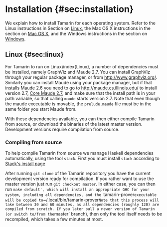 Installation {#sec:installation}
============


We explain how to install Tamarin for each operating system. Refer to
the Linux instructions in Section on [Linux](#sec:linux), the Mac OS X
instructions in the section on [Mac OS X](#sec:macosx), and the Windows instructions
in the section on [Windows](#sec:windows).

Linux {#sec:linux}
-----

For Tamarin to run on Linux\index{Linux}, a number of dependencies
must be installed, namely GraphViz and Maude 2.7. You can install
GraphViz through your regular package manager, or from
<http://www.graphviz.org/>. Similarly you can install Maude using your
package manager, but if that installs Maude 2.6 you need to go to
<http://maude.cs.illinois.edu/> to install version 2.7, [Core Maude
2.7](http://maude.cs.illinois.edu/w/index.php?title=Maude_download_and_installation#Core_Maude_2.7),
and make sure that the install path is in your path variable, so that
calling `maude` starts version 2.7. Note that even though the maude
executable is movable, the `prelude.maude` file must be in the same
folder you start Maude from.

With these dependencies available, you can then either compile
Tamarin from source, or download the binaries of the latest master
version. Development versions require compilation from source.

### Compiling from source ###

To help compile Tamarin from source we manage Haskell dependencies
automatically, using the tool `stack`. First you must install
`stack` according to
[Stack's install page](https://github.com/commercialhaskell/stack/blob/master/doc/install_and_upgrade.md)

After running `git clone` of the Tamarin
repository you have the current development version ready for
compilation. If you rather want to use the master version just run
`git checkout master`. In either case, you can then run `make
default', which will install an appropriate GHC for your system,
including all dependencies, and the `tamarin-prover` executable
will be copied to
`~/.local/bin/tamarin-prover`
Note that this process will take between 30 and 60 minutes, as all
dependencies (roughly 120) are compiled from scratch. If you later pull a newer
version of Tamarin (or switch to/from the `master` branch), then only
the tool itself needs to be recompiled, which takes a few minutes at
most.

